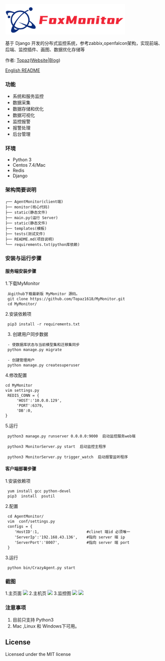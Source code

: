 <img src='statics/unity/img/FoxMonitor.png' width='380' title='MeowFile, A file management system'>

基于 Django 开发的分布式监控系统，参考zabbix,openfalcon架构，实现前端、后端、监控插件、画图、数据优化存储等

作者: [Topaz](https://topaz1618.github.io/about)([Website](http://topazaws.com/)|[Blog](https://topaz1618.github.io/blog/))

[English README](https://github.com/Topaz1618/FoxMonitor/blob/master/README.markdown)

### 功能
- 系统和服务监控
- 数据采集
- 数据存储和优化
- 数据可视化
- 监控报警
- 报警处理
- 后台管理


### 环境
- Python 3
- Centos 7.4/Mac
- Redis
- Django

### 架构简要说明
```
┌── AgentMonitor(client端)
├── monitor(核心代码)
├── static(静态文件)
├── main.py(运行 Server)
├── static(静态文件)
├── templates(模板)
├── tests(测试文件)
├── README.md(项目说明)
└── requirements.txt(python库依赖)
```

### 安装与运行步骤

#### 服务端安装步骤
1.下载MyMonitor
```
 从github下载最新版 MyMonitor 源码。
 git clone https://github.com/Topaz1618/MyMonitor.git
 cd MyMonitor/
```
2.安装依赖项
```
 pip3 install -r requirements.txt
```

3. 创建用户同步数据
```
 - 使数据库状态与当前模型集和迁移集同步
 python manage.py migrate

 - 创建管理用户
 python manage.py createsuperuser
```

4.修改配置
```
cd MyMonitor
vim settings.py
 REDIS_CONN = {
     'HOST':'10.0.0.129',
     'PORT':6379,
     'DB':0,
}
```

5.运行
```
 python3 manage.py runserver 0.0.0.0:9000  启动监控服务web端

 python3 MonitorServer.py start  启动监控主程序

 python3 MonitorServer.py trigger_watch  启动报警监听程序
```

#### 客户端部署步骤

1.安装依赖项
```
 yum install gcc python-devel
 pip3  install  psutil
```
2.配置
```
 cd AgentMonitor/
 vim  conf/settings.py
 configs = {
   	'HostID':1,						#clinet 端id 必须唯一
   	'ServerIp':'192.168.43.136',	#指向 server 端 ip
   	'ServerPort':'8007',			#指向 server 端 port
 }
```
3.运行
```
 python bin/CrazyAgent.py start
```

### 截图
1.主页面
![](https://github.com/Topaz1618/MyMonitor/blob/master/statics/unity/img/main_page.png)
2.主机页
![](https://github.com/Topaz1618/MyMonitor/blob/master/statics/unity/img/monitor2.png)
3.监控图
![](https://github.com/Topaz1618/MyMonitor/blob/master/statics/unity/img/monitor7.png)
![](https://github.com/Topaz1618/MyMonitor/blob/master/statics/unity/img/monitor6.png)


### 注意事项
1. 目前只支持 Python3
2. Mac ,Linux 和 Windows下可用。


## License
Licensed under the MIT license
